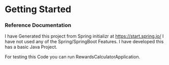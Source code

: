 # Getting Started

### Reference Documentation

I have Generated this project from Spring initializr at https://start.spring.io/
I have not used any of the Spring/SpringBoot Features. I have developed this has a basic Java Project.

For testing this Code you can run RewardsCalculatorApplication.